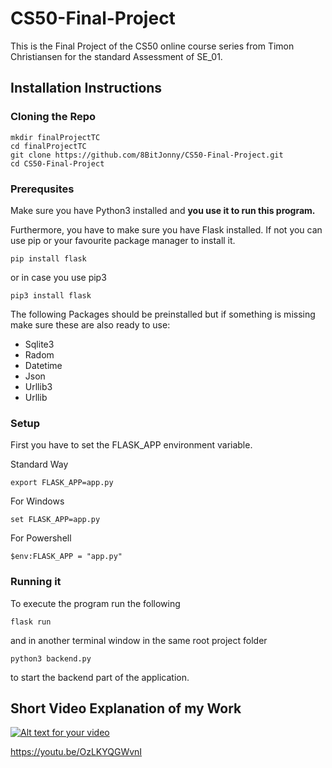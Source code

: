 # CS50-Final-Project
This is the Final Project of the CS50 online course series from Timon Christiansen for the standard Assessment of SE_01.

## Installation Instructions

### Cloning the Repo

```
mkdir finalProjectTC
cd finalProjectTC
git clone https://github.com/8BitJonny/CS50-Final-Project.git
cd CS50-Final-Project
```
### Prerequsites

Make sure you have Python3 installed and __you use it to run this program.__

Furthermore, you have to make sure you have Flask installed. If not you can use pip or your favourite package manager to install it.

```
pip install flask 
```

or in case you use pip3

```
pip3 install flask 
```

The following Packages should be preinstalled but if something is missing make sure these are also ready to use:

* Sqlite3
* Radom
* Datetime
* Json
* Urllib3
* Urllib

### Setup

First you have to set the FLASK_APP environment variable.

Standard Way
```
export FLASK_APP=app.py
```

For Windows
```
set FLASK_APP=app.py
```

For Powershell
```
$env:FLASK_APP = "app.py"
```


### Running it

To execute the program run the following
```
flask run
```

and in another terminal window in the same root project folder

```
python3 backend.py
```
to start the backend part of the application.


## Short Video Explanation of my Work
[![Alt text for your video](https://img.youtube.com/vi/OzLKYQGWvnI/0.jpg)](https://youtu.be/OzLKYQGWvnI)

https://youtu.be/OzLKYQGWvnI


